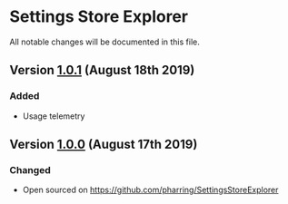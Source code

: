# Settings Store Explorer
All notable changes will be documented in this file.

## Version [1.0.1] (August 18th 2019)
### Added
- Usage telemetry

## Version [1.0.0] (August 17th 2019)
### Changed
- Open sourced on https://github.com/pharring/SettingsStoreExplorer

[1.0.1]: https://github.com/pharring/SettingsStoreExplorer/compare/1.0.0..1.0.1
[1.0.0]: https://github.com/pharring/SettingsStoreExplorer/releases/tag/1.0.0
